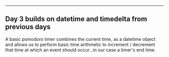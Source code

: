 ---
## Day 3 builds on datetime and timedelta from previous days

A basic pomodoro timer combines the current time, as a  datetime object and allows
us to perform basic time arithmetic to increment / decrement that time at which an
event should occur...in our case a timer's end time.
